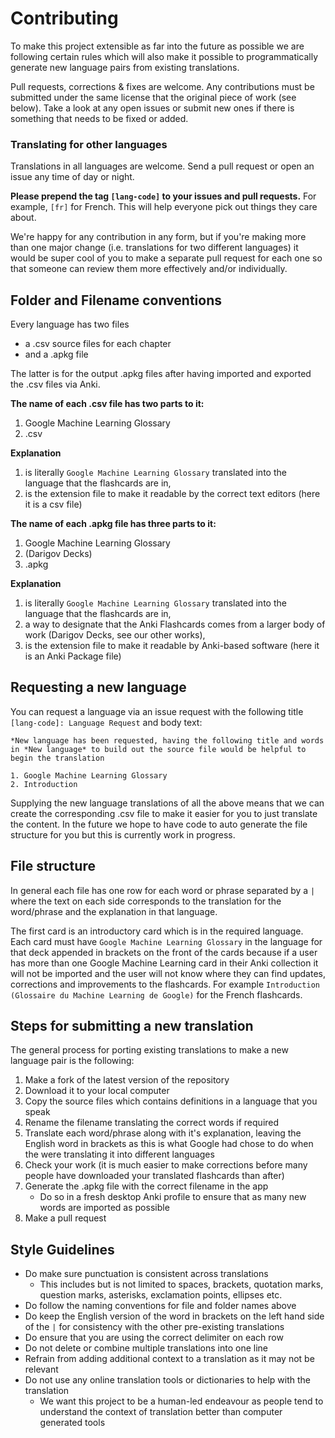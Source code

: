 # Contributing
To make this project extensible as far into the future as possible we are following certain rules which will also make it possible to programmatically generate new language pairs from existing translations.

Pull requests, corrections & fixes are welcome. Any contributions must be submitted under the same license that the original piece of work  (see below). Take a look at any open issues or submit new ones if there is something that needs to be fixed or added.

### Translating for other languages
Translations in all languages are welcome. Send a pull request or open an issue any time of day or night.

**Please prepend the tag `[lang-code]` to your issues and pull requests.** For example, `[fr]` for French. This will help everyone pick out things they care about.

We're happy for any contribution in any form, but if you're making more than one major change (i.e. translations for two different languages) it would be super cool of you to make a separate pull request for each one so that someone can review them more effectively and/or individually.

## Folder and Filename conventions
Every language has two files
- a .csv source files for each chapter
- and a .apkg file

The latter is for the output .apkg files after having imported and exported the .csv files via Anki.

**The name of each .csv file has two parts to it:**
1. Google Machine Learning Glossary
2. .csv

**Explanation**
1. is literally `Google Machine Learning Glossary` translated into the language that the flashcards are in,
2. is the extension file to make it readable by the correct text editors (here it is a csv file)

**The name of each .apkg file has three parts to it:**
1. Google Machine Learning Glossary
2. (Darigov Decks)
3. .apkg

**Explanation**
1. is literally `Google Machine Learning Glossary` translated into the language that the flashcards are in,
2. a way to designate that the Anki Flashcards comes from a larger body of work (Darigov Decks, see our other works),
3. is the extension file to make it readable by Anki-based software (here it is an Anki Package file)

## Requesting a new language
You can request a language via an issue request with the following title `[lang-code]: Language Request` and body text:

```
*New language has been requested, having the following title and words in *New language* to build out the source file would be helpful to begin the translation

1. Google Machine Learning Glossary
2. Introduction
```

Supplying the new language translations of all the above  means that we can create the corresponding .csv file to make it easier for you to just translate the content. In the future we hope to have code to auto generate the file structure for you but this is currently work in progress.

## File structure
In general each file has one row for each word or phrase separated by a `|` where the text on each side corresponds to the translation for the word/phrase and the explanation in that language.

The first card is an introductory card which is in the required language. Each card must have `Google Machine Learning Glossary` in the language for that deck appended in brackets on the front of the cards because if a user has more than one Google Machine Learning card in their Anki collection it will not be imported and the user will not know where they can find updates, corrections and improvements to the flashcards. For example `Introduction (Glossaire du Machine Learning de Google)` for the French flashcards.

## Steps for submitting a new translation
The general process for porting existing translations to make a new language pair is the following:
1. Make a fork of the latest version of the repository
2. Download it to your local computer
3. Copy the source files which contains definitions in a language that you speak
4. Rename the filename translating the correct words if required
5. Translate each word/phrase along with it's explanation, leaving the English word in brackets as this is what Google had chose to do when the were translating it into different languages
6. Check your work (it is much easier to make corrections before many people have downloaded your translated flashcards than after)
7. Generate the .apkg file with the correct filename in the app
    - Do so in a fresh desktop Anki profile to ensure that as many new words are imported as possible
8. Make a pull request

## Style Guidelines
- Do make sure punctuation is consistent across translations
    - This includes but is not limited to spaces, brackets, quotation marks, question marks, asterisks, exclamation points, ellipses etc.
- Do follow the naming conventions for file and folder names above
- Do keep the English version of the word in brackets on the left hand side of the `|` for consistency with the other pre-existing translations
- Do ensure that you are using the correct delimiter on each row
- Do not delete or combine multiple translations into one line
- Refrain from adding additional context to a translation as it may not be relevant
- Do not use any online translation tools or dictionaries to help with the translation
    - We want this project to be a human-led endeavour as people tend to understand the context of translation better than computer generated tools
